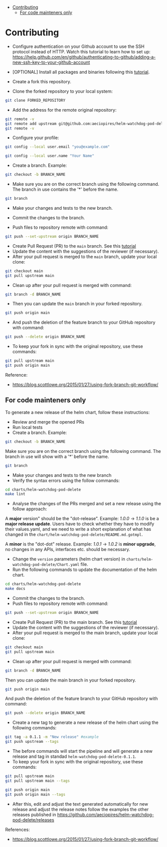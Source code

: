 <!-- TOC -->

- [Contributing](#contributing)
  - [For code mainteners only](#for-code-mainteners-only)

<!-- TOC -->

# Contributing

- Configure authentication on your Github account to use the SSH protocol instead of HTTP. Watch this tutorial to learn how to set up: https://help.github.com/en/github/authenticating-to-github/adding-a-new-ssh-key-to-your-github-account
- [OPTIONAL] Install all packages and binaries following this [tutorial](REQUIREMENTS.md).

- Create a fork this repository.
- Clone the forked repository to your local system:

```bash
git clone FORKED_REPOSITORY
```

- Add the address for the remote original repository:

```bash
git remote -v
git remote add upstream git@github.com:aeciopires/helm-watchdog-pod-delete.git
git remote -v
```

- Configure your profile:

```bash
git config --local user.email "you@example.com"

git config --local user.name "Your Name"
```

- Create a branch. Example:

```bash
git checkout -b BRANCH_NAME
```

- Make sure you are on the correct branch using the following command. The branch in use contains the '*' before the name.

```bash
git branch
```

- Make your changes and tests to the new branch.

- Commit the changes to the branch.
- Push files to repository remote with command:

```bash
git push --set-upstream origin BRANCH_NAME
```

- Create Pull Request (PR) to the `main` branch. See this [tutorial](https://help.github.com/en/github/collaborating-with-issues-and-pull-requests/creating-a-pull-request-from-a-fork)
- Update the content with the suggestions of the reviewer (if necessary).
- After your pull request is merged to the `main` branch, update your local clone:

```bash
git checkout main
git pull upstream main
```

- Clean up after your pull request is merged with command:

```bash
git branch -d BRANCH_NAME
```

- Then you can update the ``main`` branch in your forked repository.

```bash
git push origin main
```

- And push the deletion of the feature branch to your GitHub repository with command:

```bash
git push --delete origin BRANCH_NAME
```

- To keep your fork in sync with the original repository, use these commands:

```bash
git pull upstream main
git push origin main
```

Reference:
- https://blog.scottlowe.org/2015/01/27/using-fork-branch-git-workflow/

## For code mainteners only

To generate a new release of the helm chart, follow these instructions:

- Review and merge the opened PRs
- Run local tests
- Create a branch. Example:

```bash
git checkout -b BRANCH_NAME
```

Make sure you are on the correct branch using the following command. The branch in use will show with a '*' before the name.

```bash
git branch
```

- Make your changes and tests to the new branch
- Verify the syntax errors using the follow commands:

```bash
cd charts/helm-watchdog-pod-delete
make lint
```

- Analyse the changes of the PRs merged and set a new release using the follow approach:

A **major** version" should be the "dot-release". Example: *1.0.0* -> *1.1.0* is be a **major release update**. Users have to check whether they have to modify their values.yaml, and we need to write a short explanation of what has changed in the ``chart/helm-watchdog-pod-delete/README.md.gotmpl``.

A **minor** is the "dot-dot" release. Example: *1.0.1* -> *1.0.2* is **minor upgrade**, no changes in any APIs, interfaces etc. should be necessary.

- Change the ``version`` parameters (helm chart version) in ``charts/helm-watchdog-pod-delete/Chart.yaml`` file.
- Run the following commands to update the documentation of the helm chart.

```bash
cd charts/helm-watchdog-pod-delete
make docs
```

- Commit the changes to the branch.
- Push files to repository remote with command:

```bash
git push --set-upstream origin BRANCH_NAME
```

- Create Pull Request (PR) to the main branch. See this [tutorial](https://help.github.com/en/github/collaborating-with-issues-and-pull-requests/creating-a-pull-request-from-a-fork)
- Update the content with the suggestions of the reviewer (if necessary).
- After your pull request is merged to the main branch, update your local clone:

```bash
git checkout main
git pull upstream main
```

- Clean up after your pull request is merged with command:

```bash
git branch -d BRANCH_NAME
```

Then you can update the main branch in your forked repository.

```bash
git push origin main
```

And push the deletion of the feature branch to your GitHub repository with command:

```bash
git push --delete origin BRANCH_NAME
```

- Create a new tag to generate a new release of the helm chart using the following commands:

```bash
git tag -a 0.1.1 -m "New release" #example
git push upstream --tags
```

- The before commands will start the pipeline and will generate a new release and tag in standad ``helm-watchdog-pod-delete-0.1.1``.
- To keep your fork in sync with the original repository, use these commands:

```bash
git pull upstream main
git pull upstream main --tags

git push origin main
git push origin main --tags
```

- After this, edit and adjust the text generated automatically for new release and adjust the release notes follow the examples the other releases published in https://github.com/aeciopires/helm-watchdog-pod-delete/releases

References:

- https://blog.scottlowe.org/2015/01/27/using-fork-branch-git-workflow/
